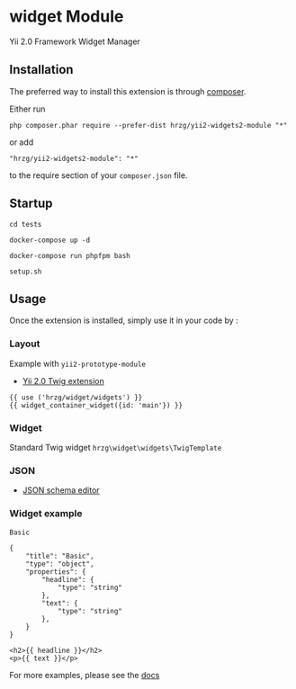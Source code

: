 widget Module
===============

Yii 2.0 Framework Widget Manager

Installation
------------

The preferred way to install this extension is through [composer](http://getcomposer.org/download/).

Either run

```
php composer.phar require --prefer-dist hrzg/yii2-widgets2-module "*"
```

or add

```
"hrzg/yii2-widgets2-module": "*"
```

to the require section of your `composer.json` file.


Startup
-------

```
cd tests

docker-compose up -d

docker-compose run phpfpm bash

setup.sh
```


Usage
-----

Once the extension is installed, simply use it in your code by  :

### Layout

Example with `yii2-prototype-module`

- [Yii 2.0 Twig extension](https://github.com/yiisoft/yii2-twig/tree/master/docs/guide)

```
{{ use ('hrzg/widget/widgets') }}
{{ widget_container_widget({id: 'main'}) }}
```

### Widget

Standard Twig widget `hrzg\widget\widgets\TwigTemplate`


### JSON

- [JSON schema editor](https://github.com/jdorn/json-editor)


### Widget example

```
Basic

{
    "title": "Basic",
    "type": "object",
    "properties": {
        "headline": {
            "type": "string"
        },
        "text": {
            "type": "string"
        },
    }
}
```

```
<h2>{{ headline }}</h2>
<p>{{ text }}</p>
```

For more examples, please see the [docs](./docs)
